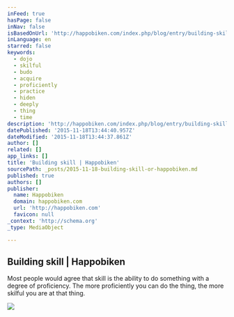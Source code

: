 ```yaml
---
inFeed: true
hasPage: false
inNav: false
isBasedOnUrl: 'http://happobiken.com/index.php/blog/entry/building-skill'
inLanguage: en
starred: false
keywords:
  - dojo
  - skilful
  - budo
  - acquire
  - proficiently
  - practice
  - hiden
  - deeply
  - thing
  - time
description: 'http://happobiken.com/index.php/blog/entry/building-skill'
datePublished: '2015-11-18T13:44:40.957Z'
dateModified: '2015-11-18T13:44:37.861Z'
author: []
related: []
app_links: []
title: 'Building skill | Happobiken'
sourcePath: _posts/2015-11-18-building-skill-or-happobiken.md
published: true
authors: []
publisher:
  name: Happobiken
  domain: happobiken.com
  url: 'http://happobiken.com'
  favicon: null
_context: 'http://schema.org'
_type: MediaObject

---
```

<article style=""><h1>Building skill | Happobiken</h1><p>Most people would agree that skill is the ability to do something with a degree of proficiency. The more proficiently you can do the thing, the more skilful you are at that thing.</p><img src="http://happobiken.com/images/made/images/siteImages/BujinkanDublin-35_ed_400_292.jpg" /></article>
